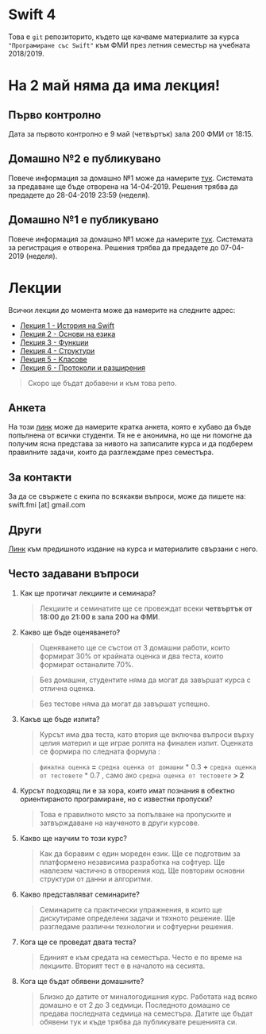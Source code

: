 # Swift 4

Това е `git` репозиторито, където ще качваме материалите за курса `"Програмиране със Swift"` към ФМИ през летния семестър на учебната 2018/2019.

# На 2 май няма да има лекция!

## Първо контролно

Дата за първото контролно е 9 май (четвъртък) зала 200 ФМИ от 18:15.

## Домашно №2 е публикувано

Повече информация за домашно №1 може да намерите [тук](https://github.com/SwiftFMI/swift_2018_2019/blob/master/lectures/2019-04-11-Swift-4-%D0%94%D0%BE%D0%BC%D0%B0%D1%88%D0%BD%D0%BE-2.md). Системата за предаване ще бъде отворена на 14-04-2019. Решения трябва да предадете до 28-04-2019 23:59 (неделя).

## Домашно №1 е публикувано

Повече информация за домашно №1 може да намерите [тук](https://github.com/SwiftFMI/swift_2018_2019/blob/master/lectures/2019-03-21-Swift-4-%D0%94%D0%BE%D0%BC%D0%B0%D1%88%D0%BD%D0%BE-1.md). Системата за регистрация е отворена. Решения трябва да предадете до 07-04-2019 (неделя).

# Лекции

Всички лекции до момента може да намерите на следните адрес:

* [Лекция 1 - История на Swift](https://github.com/SwiftFMI/swift_2017_2018/blob/master/lectures/2018-03-01-Swift-4-%D0%9B%D0%B5%D0%BA%D1%86%D0%B8%D1%8F-1.md)
* [Лекция 2 - Основи на езика](https://github.com/SwiftFMI/swift_2017_2018/blob/master/lectures/2018-03-08-Swift-4-%D0%9B%D0%B5%D0%BA%D1%86%D0%B8%D1%8F-2.md)
* [Лекция 3 - Функции](https://github.com/SwiftFMI/swift_2017_2018/blob/master/lectures/2018-03-15-Swift-4-%D0%9B%D0%B5%D0%BA%D1%86%D0%B8%D1%8F-3.md)
* [Лекция 4 - Структури](https://github.com/SwiftFMI/swift_2017_2018/blob/master/lectures/2018-03-22-Swift-4-%D0%9B%D0%B5%D0%BA%D1%86%D0%B8%D1%8F-4.md)
* [Лекция 5 - Класове](https://github.com/SwiftFMI/swift_2017_2018/blob/master/lectures/2018-04-12-Swift-4-%D0%9B%D0%B5%D0%BA%D1%86%D0%B8%D1%8F-6.md)
* [Лекция 6 - Протоколи и разширения](https://github.com/SwiftFMI/swift_2017_2018/blob/master/lectures/2018-04-19-Swift-4-%D0%9B%D0%B5%D0%BA%D1%86%D0%B8%D1%8F-7.md)

> Скоро ще бъдат добавени и към това репо.

## Анкета

На този [линк](https://goo.gl/forms/w547eDGH0w3ORgvE2) може да намерите кратка анкета, която е хубаво да бъде попълнена от всички студенти. Тя не е анонимна, но ще ни помогне да получим ясна представа за нивото на записалите курса и да подберем правилните задачи, които да разглеждаме през семестъра.

## За контакти

За да се свържете с екипа по всякакви въпроси, може да пишете на:
swift.fmi [at] gmail.com

## Други

[Линк](https://github.com/SwiftFMI/swift_2017_2018) към предишното издание на курса и материалите свързани с него.

## Често задавани въпроси

1. Как ще протичат лекциите и семинара?
	
	> Лекциите и семинатите ще се провеждат всеки __четвъртък от 18:00 до 21:00 в зала 200 на ФМИ__.

2. Какво ще бъде оценяването?
	
	> Оценяването ще се състои от 3 домашни работи, които формират 30% от крайната оценка и два теста, които формират останалите 70%.
	
	> Без домашни, студентите няма да могат да завършат курса с отлична оценка. 
	
	> Без тестове няма да могат да завършат успешно.

3. Какъв ще бъде изпита?
	
	> Курсът има два теста, като втория ще включва въпроси върху целия материл и ще играе ролята на финален изпит. Оценката се формира по следната формула :
		
	> `финална оценка` __=__ `средна оценка от домашни` * 0.3 __+__ `средна оценка от тестовете` * 0.7 , само ако  `средна оценка от тестовете` __> 2__

4. Курсът подходящ ли е за хора, които имат познания в обектно ориентираното програмиране, но с известни пропуски?
	> Това е правилното място за попълване на пропуските и затвърждаване на наученото в други курсове.

5. Какво ще научим то този курс?
	> Как да боравим с един мореден език. Ще се подготвим за платформено независима разработка на софтуер. Ще навлезем частично в отворения код. Ще повторим основни структури от данни и алгоритми.

6. Какво представляват семинарите?
	> Семинарите са практически упражнения, в които ще дискутираме определени задачи и тяхното решение. Ще разгледаме различни технологии и софтуерни решения.

7. Кога ще се проведат двата теста?
	> Единият е към средата на семестъра. Често е по време на лекциите. Вторият тест е в началото на сесията.
	
8. Кога ще бъдат обявени домашните?
	> Близко до датите от миналогодишния курс. Работата над всяко домашно е от 2 до 3 седмици. Последното домашно се предава последната седмица на семестъра. Датите ще бъдат обявени тук и къде трябва да публикувате решенията си.
	

